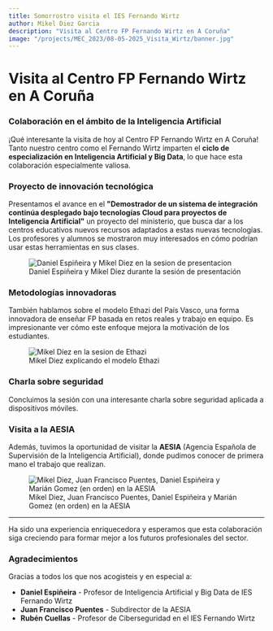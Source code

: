 ```yaml
---
title: Somorrostro visita el IES Fernando Wirtz
author: Mikel Diez Garcia
description: "Visita al Centro FP Fernando Wirtz en A Coruña"
image: "/projects/MEC_2023/08-05-2025_Visita_Wirtz/banner.jpg"
---
```


# Visita al Centro FP Fernando Wirtz en A Coruña

### Colaboración en el ámbito de la Inteligencia Artificial

¡Qué interesante la visita de hoy al Centro FP Fernando Wirtz en A Coruña! Tanto nuestro centro como el Fernando Wirtz imparten el **ciclo de especialización en Inteligencia Artificial y Big Data**, lo que hace esta colaboración especialmente valiosa.

### Proyecto de innovación tecnológica

Presentamos el avance en el **"Demostrador de un sistema de integración continúa desplegado bajo tecnologías Cloud para proyectos de Inteligencia Artificial"** un proyecto del ministerio, que busca dar a los centros educativos nuevos recursos adaptados a estas nuevas tecnologías. Los profesores y alumnos se mostraron muy interesados en cómo podrían usar estas herramientas en sus clases.

<figure class="image-with-caption">
  <img src="/projects/MEC_2023/08-05-2025_Visita_Wirtz/media/image1.jpg" alt="Daniel Espiñeira y Mikel Diez en la sesion de presentacion">
  <figcaption>Daniel Espiñeira y Mikel Diez durante la sesión de presentación</figcaption>
</figure>

### Metodologías innovadoras

También hablamos sobre el modelo Ethazi del País Vasco, una forma innovadora de enseñar FP basada en retos reales y trabajo en equipo. Es impresionante ver cómo este enfoque mejora la motivación de los estudiantes.

<figure class="image-with-caption">
  <img src="/projects/MEC_2023/08-05-2025_Visita_Wirtz/media/image2.jpg" alt="Mikel Diez en la sesion de Ethazi">
  <figcaption>Mikel Diez explicando el modelo Ethazi</figcaption>
</figure>

### Charla sobre seguridad

Concluimos la sesión con una interesante charla sobre seguridad aplicada a dispositivos móviles.

### Visita a la AESIA

Además, tuvimos la oportunidad de visitar la **AESIA** (Agencia Española de Supervisión de la Inteligencia Artificial), donde pudimos conocer de primera mano el trabajo que realizan.

<figure class="image-with-caption">
  <img src="/projects/MEC_2023/08-05-2025_Visita_Wirtz/media/image3.jpg" alt="Mikel Diez, Juan Francisco Puentes, Daniel Espiñeira y Marián Gomez (en orden) en la AESIA">
  <figcaption>Mikel Diez, Juan Francisco Puentes, Daniel Espiñeira y Marián Gomez (en orden) en la AESIA</figcaption>
</figure>

---

Ha sido una experiencia enriquecedora y esperamos que esta colaboración siga creciendo para formar mejor a los futuros profesionales del sector.

### Agradecimientos

Gracias a todos los que nos acogisteis y en especial a:

* **Daniel Espiñeira** - Profesor de Inteligencia Artificial y Big Data de IES Fernando Wirtz
* **Juan Francisco Puentes** - Subdirector de la AESIA
* **Rubén Cuellas** - Profesor de Ciberseguridad en el IES Fernando Wirtz